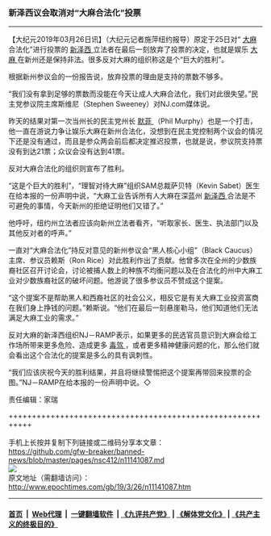 ### 新泽西议会取消对“大麻合法化”投票
------------------------

<p>
 【大纪元2019年03月26日讯】（大纪元记者施萍纽约报导）原定于25日对“
 <a href="http://www.epochtimes.com/gb/tag/%E5%A4%A7%E9%BA%BB.html">
  大麻
 </a>
 合法化”进行投票的
 <a href="http://www.epochtimes.com/gb/tag/%E6%96%B0%E6%B3%BD%E8%A5%BF.html">
  新泽西
 </a>
 立法者在最后一刻放弃了投票的决定，也就是娱乐
 <a href="http://www.epochtimes.com/gb/tag/%E5%A4%A7%E9%BA%BB.html">
  大麻
 </a>
 在新州还是保持非法。很多反对大麻的组织称这是个“巨大的胜利”。
</p>
<p>
 根据新州参议会的一份报告说，放弃投票的理由是支持的票数不够多。
</p>
<p>
 “我们没有拿到足够的票数而没能在今天让成人大麻合法化，我们对此很失望。”民主党参议院主席斯维尼（Stephen Sweeney）对NJ.com媒体说。
</p>
<p>
 昨天的结果对第一次当州长的民主党州长
 <a href="http://www.epochtimes.com/gb/tag/%E9%BB%98%E8%8F%B2.html">
  默菲
 </a>
 （Phil Murphy）也是一个打击，他一直在游说力争让娱乐大麻在新州合法化，没想到在民主党控制两个议会的情况下还是没有通过，而且是参众两会前后都决定推迟投票，也就是说，参议院支持票没有到达21票；众议会没有达到41票。
</p>
<p>
 反对大麻合法化的组织则宣布了胜利。
</p>
<p>
 “这是个巨大的胜利”，“理智对待大麻”组织SAM总裁萨贝特（Kevin Sabet）医生在给本报的一份声明中说，“大麻工业告诉所有人大麻在深蓝州
 <a href="http://www.epochtimes.com/gb/tag/%E6%96%B0%E6%B3%BD%E8%A5%BF.html">
  新泽西
 </a>
 合法是不可避免的事情，今天新州的拒绝证明他们又错了。”
</p>
<p>
 他呼吁，纽约州立法者应该向新州立法者看齐，“听取家长、医生、执法部门以及其他反对者的呼声。”
</p>
<p>
 一直对“大麻合法化”持反对意见的新州参议会“黑人核心小组”（Black Caucus）主席、参议员赖斯（Ron Rice）对此胜利作出了贡献。他曾多次在全州的少数族裔社区召开讨论会，讨论被捕人数上的种族不均衡问题以及在合法化的州中大麻工业对少数族裔社区的破坏问题。他游说了很多参议员不赞成这个提案。
</p>
<p>
 “这个提案不是帮助黑人和西裔社区的社会公义，相反它是有关大麻工业投资富商在我们身上挣钱的问题。”赖斯说。“他们在最后一刻悬崖勒马，他们知道他们无法满足大麻工业的需求。”
</p>
<p>
 反对大麻的新泽西组织NJ－RAMP表示，如果更多的民选官员意识到大麻会给工作场所带来更多危险、造成更多
 <a href="http://www.epochtimes.com/gb/tag/%E6%AF%92%E9%A9%BE.html">
  毒驾
 </a>
 ，或者更多精神健康问题的化，那么他们就会看出这个合法化的提案是多么的具有讽刺性。
</p>
<p>
 “我们应该庆祝今天的胜利结果，并且将继续警惕把这个提案再带回来投票的企图。”NJ－RAMP在给本报的一份声明中说。◇
</p>
<p>
 责任编辑：家瑞
</p>

+++++++++++++++++++++++++++++++++++++++++++++++++++++++++++<br/><br/>
手机上长按并复制下列链接或二维码分享本文章：<br/>
https://github.com/gfw-breaker/banned-news/blob/master/pages/nsc412/n11141087.md <br/>
<a href='https://github.com/gfw-breaker/banned-news/blob/master/pages/nsc412/n11141087.md'><img src='https://github.com/gfw-breaker/banned-news/blob/master/pages/nsc412/n11141087.md.png'/></a> <br/>
原文地址（需翻墙访问）：http://www.epochtimes.com/gb/19/3/26/n11141087.htm


------------------------
#### [首页](https://github.com/gfw-breaker/banned-news/blob/master/README.md) &nbsp;|&nbsp; [Web代理](https://github.com/labour-camp/helloworld) &nbsp;|&nbsp; [一键翻墙软件](https://github.com/gfw-breaker/nogfw/blob/master/README.md) &nbsp;| [《九评共产党》](https://github.com/gfw-breaker/9ping.md/blob/master/README.md#九评之一评共产党是什么) | [《解体党文化》](https://github.com/gfw-breaker/jtdwh.md/blob/master/README.md) | [《共产主义的终极目的》](https://github.com/gfw-breaker/gczydzjmd.md/blob/master/README.md)

